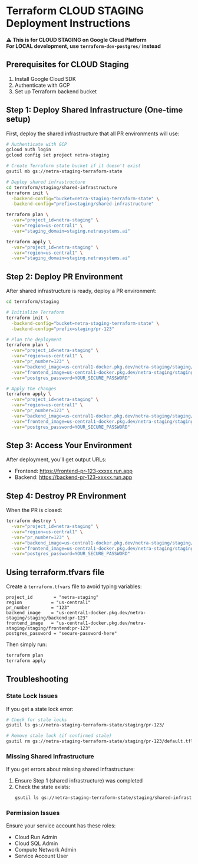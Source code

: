 # Terraform CLOUD STAGING Deployment Instructions

**⚠️ This is for CLOUD STAGING on Google Cloud Platform**  
**For LOCAL development, use `terraform-dev-postgres/` instead**

## Prerequisites for CLOUD Staging

1. Install Google Cloud SDK
2. Authenticate with GCP
3. Set up Terraform backend bucket

## Step 1: Deploy Shared Infrastructure (One-time setup)

First, deploy the shared infrastructure that all PR environments will use:

```bash
# Authenticate with GCP
gcloud auth login
gcloud config set project netra-staging

# Create Terraform state bucket if it doesn't exist
gsutil mb gs://netra-staging-terraform-state

# Deploy shared infrastructure
cd terraform/staging/shared-infrastructure
terraform init \
  -backend-config="bucket=netra-staging-terraform-state" \
  -backend-config="prefix=staging/shared-infrastructure"

terraform plan \
  -var="project_id=netra-staging" \
  -var="region=us-central1" \
  -var="staging_domain=staging.netrasystems.ai"

terraform apply \
  -var="project_id=netra-staging" \
  -var="region=us-central1" \
  -var="staging_domain=staging.netrasystems.ai"
```

## Step 2: Deploy PR Environment

After shared infrastructure is ready, deploy a PR environment:

```bash
cd terraform/staging

# Initialize Terraform
terraform init \
  -backend-config="bucket=netra-staging-terraform-state" \
  -backend-config="prefix=staging/pr-123"

# Plan the deployment
terraform plan \
  -var="project_id=netra-staging" \
  -var="region=us-central1" \
  -var="pr_number=123" \
  -var="backend_image=us-central1-docker.pkg.dev/netra-staging/staging/backend:pr-123" \
  -var="frontend_image=us-central1-docker.pkg.dev/netra-staging/staging/frontend:pr-123" \
  -var="postgres_password=YOUR_SECURE_PASSWORD"

# Apply the changes
terraform apply \
  -var="project_id=netra-staging" \
  -var="region=us-central1" \
  -var="pr_number=123" \
  -var="backend_image=us-central1-docker.pkg.dev/netra-staging/staging/backend:pr-123" \
  -var="frontend_image=us-central1-docker.pkg.dev/netra-staging/staging/frontend:pr-123" \
  -var="postgres_password=YOUR_SECURE_PASSWORD"
```

## Step 3: Access Your Environment

After deployment, you'll get output URLs:
- Frontend: https://frontend-pr-123-xxxxx.run.app
- Backend: https://backend-pr-123-xxxxx.run.app

## Step 4: Destroy PR Environment

When the PR is closed:

```bash
terraform destroy \
  -var="project_id=netra-staging" \
  -var="region=us-central1" \
  -var="pr_number=123" \
  -var="backend_image=us-central1-docker.pkg.dev/netra-staging/staging/backend:pr-123" \
  -var="frontend_image=us-central1-docker.pkg.dev/netra-staging/staging/frontend:pr-123" \
  -var="postgres_password=YOUR_SECURE_PASSWORD"
```

## Using terraform.tfvars file

Create a `terraform.tfvars` file to avoid typing variables:

```hcl
project_id        = "netra-staging"
region           = "us-central1"
pr_number        = "123"
backend_image    = "us-central1-docker.pkg.dev/netra-staging/staging/backend:pr-123"
frontend_image   = "us-central1-docker.pkg.dev/netra-staging/staging/frontend:pr-123"
postgres_password = "secure-password-here"
```

Then simply run:
```bash
terraform plan
terraform apply
```

## Troubleshooting

### State Lock Issues
If you get a state lock error:
```bash
# Check for stale locks
gsutil ls gs://netra-staging-terraform-state/staging/pr-123/

# Remove stale lock (if confirmed stale)
gsutil rm gs://netra-staging-terraform-state/staging/pr-123/default.tflock
```

### Missing Shared Infrastructure
If you get errors about missing shared infrastructure:
1. Ensure Step 1 (shared infrastructure) was completed
2. Check the state exists:
   ```bash
   gsutil ls gs://netra-staging-terraform-state/staging/shared-infrastructure/
   ```

### Permission Issues
Ensure your service account has these roles:
- Cloud Run Admin
- Cloud SQL Admin
- Compute Network Admin
- Service Account User